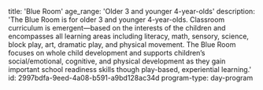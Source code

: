 title: 'Blue Room'
age_range: 'Older 3 and younger 4-year-olds'
description: 'The Blue Room is for older 3 and younger 4-year-olds. Classroom curriculum is emergent—based on the interests of the children and encompasses all learning areas including literacy, math, sensory, science, block play, art, dramatic play, and physical movement. The Blue Room focuses on whole child development and supports children’s social/emotional, cognitive, and physical development as they gain important school readiness skills though play-based, experiential learning.'
id: 2997bdfa-9eed-4a08-b591-a9bd128ac34d
program-type: day-program
